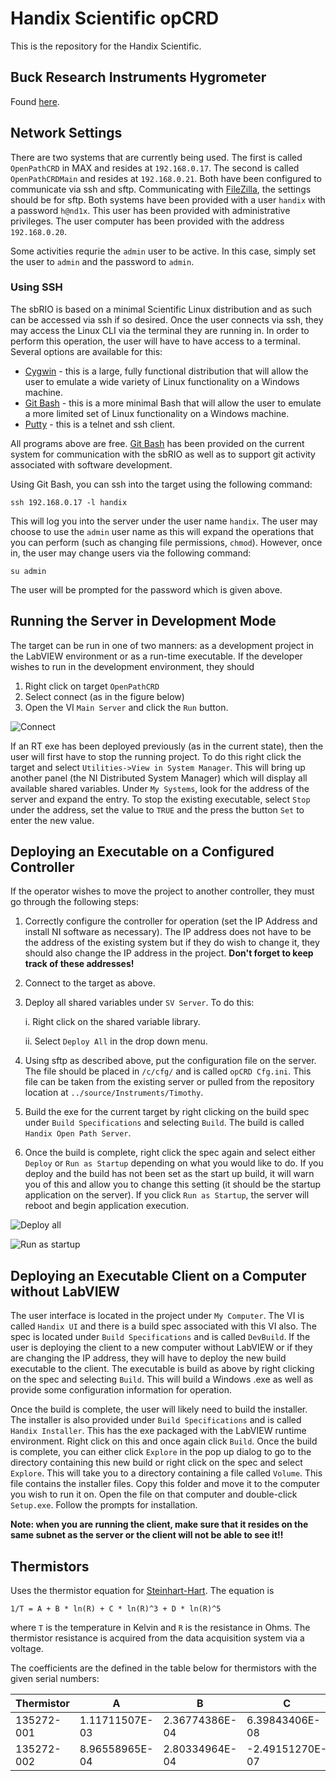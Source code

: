# Handix Scientific opCRD 

This is the repository for the Handix Scientific.

## Buck Research Instruments Hygrometer

Found [here](http://www.hygrometers.com/products/cr-5/).

## Network Settings

There are two systems that are currently being used.  The first is called ``OpenPathCRD`` in MAX and resides at ``192.168.0.17``.  The second is called ``OpenPathCRDMain`` and resides at ``192.168.0.21``.  Both have been configured to communicate via ssh and sftp.  Communicating with [FileZilla](https://filezilla-project.org/), the settings should be for sftp.  Both systems have been provided with a user ``handix`` with a password ``h@nd1x``.  This user has been provided with administrative privileges.  The user computer has been provided with the address ``192.168.0.20``.  

Some activities requrie the ``admin`` user to be active.  In this case, simply set the user to ``admin`` and the password to ``admin``.

### Using SSH

The sbRIO is based on a minimal Scientific Linux distribution and as such can be accessed via ssh if  so desired.  Once the user connects via ssh, they may access the Linux CLI via the terminal they are running in.  In order to perform this operation, the user will have to have access to a terminal.  Several options are available for this:

* [Cygwin](https://cygwin.com) - this is a large, fully functional distribution that will allow the user to emulate a wide variety of Linux functionality on a Windows machine.
* [Git Bash](https://git-for-windows.github.io) - this is a more minimal Bash that will allow the user to emulate a more limited set of Linux functionality on a Windows machine.
* [Putty](http://www.chiark.greenend.org.uk/~sgtatham/putty/) - this is a telnet and ssh client.

All programs above are free.  [Git Bash](https://git-for-windows.github.io) has been provided on the current system for communication with the sbRIO as well as to support git activity associated with software development.  

Using Git Bash, you can ssh into the target using the following command:

```
ssh 192.168.0.17 -l handix
```

This will log you into the server under the user name ``handix``.  The user may choose to use the ``admin`` user name as this will expand the operations that you can perform (such as changing file permissions, ``chmod``).  However, once in, the user may change users via the following command:

```
su admin
```

The user will be prompted for the password which is given above.

## Running the Server in Development Mode

The target can be run in one of two manners: as a development project in the LabVIEW environment or as a run-time executable.  If the developer wishes to run in the development environment, they should 

1. Right click on target ``OpenPathCRD``
2. Select connect (as in the figure below)
3. Open the VI ``Main Server`` and click the ``Run`` button.

![Connect](https://github.com/lo-co/handix/blob/master/documents/connect.png)

If an RT exe has been deployed previously (as in the current state), then the user will first have to stop the running project.  To do this right click the target and select ``Utilities->View in System Manager``.  This will bring up another panel (the NI Distributed System Manager) which will display all available shared variables.  Under ``My Systems``, look for the address of the server and expand the entry.  To stop the existing executable, select ``Stop`` under the address, set the value to ``TRUE`` and the press the button ``Set`` to enter the new value.

## Deploying an Executable on a Configured Controller

If the operator wishes to move the project to another controller, they must go through the following steps:

1. Correctly configure the controller for operation (set the IP Address and install NI software as necessary).  The IP address does not have to be the address of the existing system but if they do wish to change it, they should also change the IP address in the project.  **Don't forget to keep track of these addresses!**
2. Connect to the target as above.

3. Deploy all shared variables under ``SV Server``.  To do this:

   i. Right click on the shared variable library.
   
   ii. Select ``Deploy All`` in the drop down menu.
  
4. Using sftp as described above, put the configuration file on the server.  The file should be placed in ``/c/cfg/`` and is called ``opCRD Cfg.ini``.  This file can be taken from the existing server or pulled from the repository location at ``../source/Instruments/Timothy``.
5. Build the exe for the current target by right clicking on the build spec under ``Build Specifications`` and selecting ``Build``.  The build is called ``Handix Open Path Server``.
6. Once the build is complete, right click the spec again and select either ``Deploy`` or ``Run as Startup`` depending on what you would like to do.  If you deploy and the build has not been set as the start up build, it will warn you of this and allow you to change this setting (it should be the startup application on the server).  If you click ``Run as Startup``, the server will reboot and begin application execution.

![Deploy all](https://github.com/lo-co/handix/blob/master/documents/deploy-all.png)

![Run as startup](https://github.com/lo-co/handix/blob/master/documents/run-as-startup.png)

## Deploying an Executable Client on a Computer without LabVIEW

The user interface is located in the project under ``My Computer``.  The VI is called   ``Handix UI`` and there is a build spec associated with this VI also.  The spec is located under ``Build Specifications`` and is called ``DevBuild``.  If the user is deploying the client to a new computer without LabVIEW or if they are changing the IP address, they will have to deploy the new build executable to the client.  The executable is build as above by right clicking on the spec and selecting ``Build``.  This will build a Windows .exe as well as provide some configuration information for operation.  

Once the build is complete, the user will likely need to build the installer.  The installer is also provided under ``Build Specifications`` and is called ``Handix Installer``.  This has the exe packaged with the LabVIEW runtime environment.  Right click on this and once again click ``Build``.  Once the build is complete, you can either click ``Explore`` in the pop up dialog to go to the directory containing this new build or right click on the spec and select ``Explore``.  This will take you to a directory containing a file called ``Volume``.  This file contains the installer files.  Copy this folder and move it to the computer you wish to run it on.  Open the file on that computer and double-click ``Setup.exe``.  Follow the prompts for installation.

**Note: when you are running the client, make sure that it resides on the same subnet as the server or the client will not be able to see it!!** 


## Thermistors

Uses the thermistor equation for [Steinhart-Hart](https://en.wikipedia.org/wiki/Steinhart–Hart_equation).  The equation is 

``1/T = A + B * ln(R) + C * ln(R)^3 + D * ln(R)^5``

where ``T`` is the temperature in Kelvin and ``R`` is the resistance in Ohms.  The thermistor resistance is acquired from the data acquisition system via a voltage.  

The coefficients are the defined in the table below for thermistors with the given serial numbers:

Thermistor |        A       |       B        |        C       |       D      
---------- | -------------- | -------------- | -------------- | --------------
135272-001 | 1.11711507E-03 | 2.36774386E-04 | 6.39843406E-08 | 7.41113584E-11
135272-002 | 8.96558965E-04 | 2.80334964E-04 | -2.49151270E-07| 1.06658433E-09
